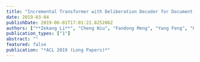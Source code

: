 ```yaml
---
title: "Incremental Transformer with Deliberation Decoder for Document Grounded Conversations"
date: 2019-03-04
publishDate: 2019-06-01T17:01:22.825286Z
authors: ["**Zekang Li**", "Cheng Niu", "Fandong Meng", "Yang Feng", "Qian Li", "Jie Zhou"]
publication_types: ["1"]
abstract: ""
featured: false
publication: "*ACL 2019 (Long Papers)*"
---
```


